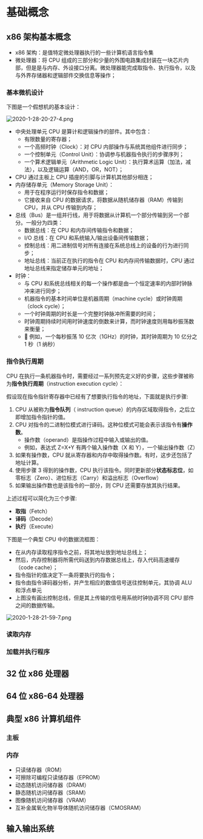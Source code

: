 # 基础概念

## x86 架构基本概念

- x86 架构：是值特定微处理器执行的一些计算机语言指令集
- 微处理器：将 CPU 组成的三部分和少量的外围电路集成封装在一块芯片内部，但是是与内存、外设接口分离。微处理器能完成取指令、执行指令，以及与外界存储器和逻辑部件交换信息等操作；

### 基本微机设计

下图是一个假想机的基本设计：

![2020-1-28-20-27-4.png](https://garrik-default-imgs.oss-accelerate.aliyuncs.com/imgs/2020-1-28-20-27-4.png)

- 中央处理单元 CPU 是算计和逻辑操作的部件。其中包含：
  - 有限数量的寄存器；
  - 一个高频时钟（Clock）：对 CPU 内部操作与系统其他组件进行同步；
  - 一个控制单元（Control Unit）：协调参与机器指令执行的步骤序列；
  - 一个算术逻辑单元（Arithmetic Logic Unit）：执行算术运算（加法，减法），以及逻辑运算（AND，OR，NOT）；
- CPU 通过主板上 CPU 插座的引脚与计算机其他部分相连；
- 内存储存单元（Memory Storage Unit）：
  - 用于在程序运行时保存指令和数据；
  - 它接收来自 CPU 的数据请求，将数据从随机储存器（RAM）传输到 CPU，并从 CPU 传输到内存；
- 总线（Bus）是一组并行线，用于将数据从计算机一个部分传输到另一个部分。一般分为四类：
  - 数据总线：在 CPU 和内存间传输指令和数据；
  - I/O 总线：在 CPU 和系统输入/输出设备间传输数据；
  - 控制总线：用二进制信号对所有连接在系统总线上的设备的行为进行同步；
  - 地址总线：当前正在执行的指令在 CPU 和内存间传输数据时，CPU 通过地址总线来指定储存单元的地址；
- 时钟：
  - 与 CPU 和系统总线相关的每一个操作都是由一个恒定速率的内部时钟脉冲来进行同步；
  - 机器指令的基本时间单位是机器周期（machine cycle）或时钟周期（clock cycle）；
  - 一个时钟周期的时长是一个完整时钟脉冲所需要的时间；
  - 时钟周期持续时间用时钟速度的倒数来计算，而时钟速度则用每秒振荡数来衡量；
  - 🌰 例如，一个每秒振荡 10 亿次（1GHz）的时钟，其时钟周期为 10 亿分之 1 秒（1 纳秒）

### 指令执行周期

CPU 在执行一条机器指令时，需要经过一系列预先定义好的步骤，这些步骤被称为**指令执行周期**（instruction execution cycle）：

假设现在指令指针寄存器中已经有了想要执行指令的地址，下面就是执行步骤:

1. CPU 从被称为**指令队列**（ instruction queue）的内存区域取得指令，之后立即增加指令指针的值。
2. CPU 对指令的二进制位模式进行译码。这种位模式可能会表示该指令有**操作数**。
   - 操作数（operand）是指操作过程中输入或输出的值。
   - 例如，表达式 Z=X+Y 有两个输入操作数（X 和 Y），一个输出操作数（Z）
3. 如果有操作数，CPU 就从寄存器和内存中取得操作数。有时，这步还包括了地址计算。
4. 使用步骤 3 得到的操作数，CPU 执行该指令。同时更新部分**状态标志位**，如零标志（Zero）、进位标志（Carry）和溢出标志（Overflow）
5. 如果输出操作数也是该指令的一部分，则 CPU 还需要存放其执行结果。

上述过程可以简化为三个步骤:

- **取指**（Fetch）
- **译码**（Decode）
- **执行**（Execute）

下图是一个典型 CPU 中的数据流框图：

- 在从内存读取程序指令之前，将其地址放到地址总线上；
- 然后，内存控制器将所需代码送到内存数据总线上，存入代码高速缓存（code cache）；
- 指令指针的值决定下一条将要执行的指令；
- 指令由指令译码器分析，并产生相应的数值信号送往控制单元，其协调 ALU 和浮点单元
- 上图没有画出控制总线，但是其上传输的信号用系统时钟协调不同 CPU 部件之间的数据传输。

![2020-1-28-21-59-7.png](https://garrik-default-imgs.oss-accelerate.aliyuncs.com/imgs/2020-1-28-21-59-7.png)

### 读取内存

### 加载并执行程序

## 32 位 x86 处理器

## 64 位 x86-64 处理器

## 典型 x86 计算机组件

### 主板

### 内存

- 只读储存器（ROM）
- 可擦除可编程只读储存器（EPROM）
- 动态随机访问储存器（DRAM）
- 静态随机访问储存器（SRAM）
- 图像随机访问储存器（VRAM）
- 互补金属氧化物半导体随机访问储存器（CMOSRAM）

## 输入输出系统

